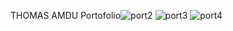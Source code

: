 THOMAS AMDU Portofolio![port2](https://user-images.githubusercontent.com/40330522/162176898-021e786c-8bcb-48a7-b999-c9ad96bed23e.PNG)
![port3](https://user-images.githubusercontent.com/40330522/162176926-5618b440-2db8-4419-8cb3-1cec661c3d24.PNG)
![port4](https://user-images.githubusercontent.com/40330522/162176941-122cfb6c-e517-49b1-96e2-ffd39bbaa988.PNG)
